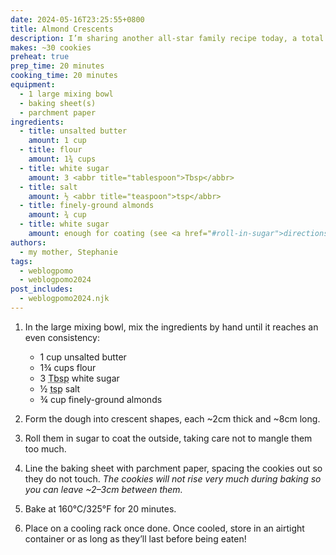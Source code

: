```yaml
---
date: 2024-05-16T23:25:55+0800
title: Almond Crescents
description: I’m sharing another all-star family recipe today, a total must-have for me every Christmas!
makes: ~30 cookies
preheat: true
prep_time: 20 minutes
cooking_time: 20 minutes
equipment:
  - 1 large mixing bowl
  - baking sheet(s)
  - parchment paper
ingredients:
  - title: unsalted butter
    amount: 1 cup
  - title: flour
    amount: 1¾ cups
  - title: white sugar
    amount: 3 <abbr title="tablespoon">Tbsp</abbr>
  - title: salt
    amount: ½ <abbr title="teaspoon">tsp</abbr>
  - title: finely-ground almonds
    amount: ¾ cup
  - title: white sugar
    amount: enough for coating (see <a href="#roll-in-sugar">directions</a> below)
authors:
  - my mother, Stephanie
tags:
  - weblogpomo
  - weblogpomo2024
post_includes:
  - weblogpomo2024.njk
---
```


1.
    In the large mixing bowl, mix the ingredients by hand until it reaches an even consistency:
    - 1 cup unsalted butter
    - 1¾ cups flour
    - 3 <abbr title="tablespoon">Tbsp</abbr> white sugar
    - ½ <abbr title="teaspoon">tsp</abbr> salt
    - ¾ cup finely-ground almonds

2.
    Form the dough into crescent shapes, each ~2cm thick and ~8cm long.

3.
    <span id="roll-in-sugar">Roll them in sugar to coat the outside, taking care not to mangle them too much.</span>

4.
    Line the baking sheet with parchment paper, spacing the cookies out so they do not touch. *The cookies will not rise very much during baking so you can leave ~2–3cm between them.*

5.
    <span id="preheat-step">Bake at 160°C/325°F for 20 minutes.</span>

6.
    Place on a cooling rack once done. Once cooled, store in an airtight container or as long as they’ll last before being eaten!

